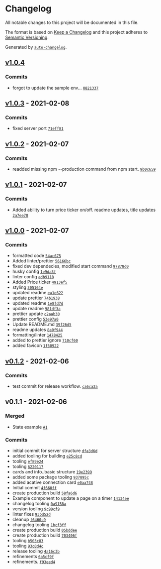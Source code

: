 # Changelog

All notable changes to this project will be documented in this file.

The format is based on [Keep a Changelog](https://keepachangelog.com/en/1.0.0/)
and this project adheres to [Semantic Versioning](https://semver.org/spec/v2.0.0.html).

Generated by [`auto-changelog`](https://github.com/CookPete/auto-changelog).

## [v1.0.4](https://github.com/jnbarlow/monero-dashboard/compare/v1.0.3...v1.0.4)

### Commits

- forgot to update the sample env... [`0821337`](https://github.com/jnbarlow/monero-dashboard/commit/08213372649b084487572f63b97e339fb68156cb)

## [v1.0.3](https://github.com/jnbarlow/monero-dashboard/compare/v1.0.2...v1.0.3) - 2021-02-08

### Commits

- fixed server port [`71eff81`](https://github.com/jnbarlow/monero-dashboard/commit/71eff81083ebc69c5fe5fc15c95df590930e0bac)

## [v1.0.2](https://github.com/jnbarlow/monero-dashboard/compare/v1.0.1...v1.0.2) - 2021-02-07

### Commits

- readded missing npm --production command from npm start. [`9b0c659`](https://github.com/jnbarlow/monero-dashboard/commit/9b0c659f4bd4571bdc0248fc44a205b2a8c328cc)

## [v1.0.1](https://github.com/jnbarlow/monero-dashboard/compare/v1.0.0...v1.0.1) - 2021-02-07

### Commits

- Added ability to turn price ticker on/off. readme updates, title updates [`2a7ee78`](https://github.com/jnbarlow/monero-dashboard/commit/2a7ee78400776682efb591ff625a5ad4239f9de2)

## [v1.0.0](https://github.com/jnbarlow/monero-dashboard/compare/v0.1.2...v1.0.0) - 2021-02-07

### Commits

- formatted code [`54ac675`](https://github.com/jnbarlow/monero-dashboard/commit/54ac675240c15661cfb872c0db73b140f43838f8)
- Added linter/prettier [`56166bc`](https://github.com/jnbarlow/monero-dashboard/commit/56166bc219d1f9d92a946fc09fc1cd7ab22b900e)
- fixed dev dependecies, modified start command [`97878d0`](https://github.com/jnbarlow/monero-dashboard/commit/97878d04b33618adf329066bfb7913a64ed47200)
- husky config [`1e9da3f`](https://github.com/jnbarlow/monero-dashboard/commit/1e9da3f444a2f234111efb80ac869da71d3d9b9f)
- linter config [`adb9118`](https://github.com/jnbarlow/monero-dashboard/commit/adb91181a7bfd0eae6a8cc26e6c307037a7e852a)
- Added Price ticker [`4913ef5`](https://github.com/jnbarlow/monero-dashboard/commit/4913ef503a172e2d7ca333d0e54b60a9e88cc338)
- styling [`305164e`](https://github.com/jnbarlow/monero-dashboard/commit/305164eed6ebecba4b1fd2d1b40f425174aa7303)
- updated readme [`ea1e622`](https://github.com/jnbarlow/monero-dashboard/commit/ea1e6221d30ab47099591fd02eb1f8db50f14ec4)
- update prettier [`74b1938`](https://github.com/jnbarlow/monero-dashboard/commit/74b19389875c4b4ea4013d7af9842914ad798f57)
- updated readme [`1e8fd7d`](https://github.com/jnbarlow/monero-dashboard/commit/1e8fd7d9a64fad7fd516d0a58ded678ea2b49e60)
- update readme [`981df3a`](https://github.com/jnbarlow/monero-dashboard/commit/981df3a27f1fc6ec10761f265d805f82b7a47405)
- prettier update [`c2aab30`](https://github.com/jnbarlow/monero-dashboard/commit/c2aab30f19b012041ad75726b02d2099c0af4535)
- prettier config [`53e97a0`](https://github.com/jnbarlow/monero-dashboard/commit/53e97a06d19dac6eb139d337f48d0da6a85efce6)
- Update README.md [`39f26d5`](https://github.com/jnbarlow/monero-dashboard/commit/39f26d51a6c1cd405c56b44830e0287fe1ad167d)
- readme updates [`8a0f944`](https://github.com/jnbarlow/monero-dashboard/commit/8a0f9440ce46da095d1accc183f87198fdcff159)
- formatting/linter [`1478425`](https://github.com/jnbarlow/monero-dashboard/commit/1478425a53ea1c260ce3110b23db5de460876c06)
- added to prettier ignore [`710cf60`](https://github.com/jnbarlow/monero-dashboard/commit/710cf60700f34e47d7e191faaf0271953d98a3d6)
- added favicon [`1f50922`](https://github.com/jnbarlow/monero-dashboard/commit/1f509224493b93677c89749e46249db66006c6a9)

## [v0.1.2](https://github.com/jnbarlow/monero-dashboard/compare/v0.1.1...v0.1.2) - 2021-02-06

### Commits

- test commit for release workflow. [`ca6ca2a`](https://github.com/jnbarlow/monero-dashboard/commit/ca6ca2ae06e1a36ba11f575c6637301c191ea515)

## v0.1.1 - 2021-02-06

### Merged

- State example [`#1`](https://github.com/jnbarlow/monero-dashboard/pull/1)

### Commits

- initial commit for server structure [`dfa3d6d`](https://github.com/jnbarlow/monero-dashboard/commit/dfa3d6dbe42a89e9df1536a7be858989962ac3f7)
- added tooling for building [`e25c8cd`](https://github.com/jnbarlow/monero-dashboard/commit/e25c8cd1b3573853ead35933229c8ac08cfc0173)
- tooling [`ef89e24`](https://github.com/jnbarlow/monero-dashboard/commit/ef89e246b55aa49b7b5e9193757d11762271d3d4)
- tooling [`6220117`](https://github.com/jnbarlow/monero-dashboard/commit/62201171cdc98a1cc282f956ca8b66c3cd163834)
- cards and info..basic structure [`19e2399`](https://github.com/jnbarlow/monero-dashboard/commit/19e23998c0062055cb1a9059648f909281a0f2bc)
- added some package tooling [`937895c`](https://github.com/jnbarlow/monero-dashboard/commit/937895cd773787b500fb7d094cef6e36643152c6)
- added acative connection card [`e0aa748`](https://github.com/jnbarlow/monero-dashboard/commit/e0aa748568958b933c3b8b204cf897324d206354)
- Initial commit [`4f660ff`](https://github.com/jnbarlow/monero-dashboard/commit/4f660ff2dc9dc9b457834a480cd7c4182e4c56fc)
- create production build [`58fa6d6`](https://github.com/jnbarlow/monero-dashboard/commit/58fa6d607f87c0fb3f225316ce8959794c47dd44)
- Example component to update a page on a timer [`14134ee`](https://github.com/jnbarlow/monero-dashboard/commit/14134eec5ee0cd3355a117cb1e6cdef1495d216e)
- changelog tooling [`0a9158a`](https://github.com/jnbarlow/monero-dashboard/commit/0a9158a77aea539503db8ed38be01f3baced1261)
- version tooling [`9c99cf9`](https://github.com/jnbarlow/monero-dashboard/commit/9c99cf9e11a17e8184aa2a948b0f9a4b89c023eb)
- linter fixes [`93bd52d`](https://github.com/jnbarlow/monero-dashboard/commit/93bd52db6e1c9531f416cfd95c37fcba684a3b79)
- cleanup [`f6460c9`](https://github.com/jnbarlow/monero-dashboard/commit/f6460c9eace635fc029ee4fece6b67cb4dee7572)
- changelog tooling [`1bcf3ff`](https://github.com/jnbarlow/monero-dashboard/commit/1bcf3ffc5439bfd547d5fab8f93908aa88067fb5)
- create production build [`05bddee`](https://github.com/jnbarlow/monero-dashboard/commit/05bddee4b3d65233b595b13d4b53c8e6dd50cd31)
- create production build [`703406f`](https://github.com/jnbarlow/monero-dashboard/commit/703406fbc7122d0ce34d1bad31b90b159be0fee5)
- tooling [`b503c83`](https://github.com/jnbarlow/monero-dashboard/commit/b503c83e88c2dacc13428ce03f7764bd458455ae)
- tooling [`93c0d4c`](https://github.com/jnbarlow/monero-dashboard/commit/93c0d4c3f0653f0f3b6f6385ce921f862104231b)
- release tooling [`4a16c3b`](https://github.com/jnbarlow/monero-dashboard/commit/4a16c3b7b5b54fdc9151c4f2a71be8caea764c5e)
- refinements [`6a5cf9f`](https://github.com/jnbarlow/monero-dashboard/commit/6a5cf9f0c4f2113d95c0adfeb2f84a3599aa9462)
- refinements. [`f93eed4`](https://github.com/jnbarlow/monero-dashboard/commit/f93eed48805f6ae51c35bf8bab472f69df23c78b)
